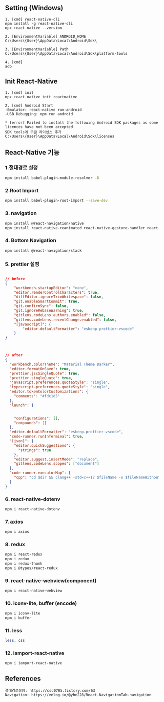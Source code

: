 ## Setting (Windows)

```
1. [cmd] react-native-cli
npm install -g react-native-cli
npx react-native --version

2. [EnvironmentVariable] ANDROID_HOME
C:\Users\{User}\AppData\Local\Android\Sdk\

3. [EnvironmentVariable] Path
C:\Users\{User}\AppData\Local\Android\Sdk\platform-tools

4. [cmd]
adb
```

## Init React-Native

```
1. [cmd] init
npx react-native init reactnative

2. [cmd] Android Start
-Emulator: react-native run-android
-USB Debugging: npm run android

* [error] Failed to install the following Android SDK packages as some licences have not been accepted.
SDK tools에 구글 라이센스 추가
C:\Users\{User}\AppData\Local\Android\Sdk\licenses
```

## React-Native 기능

### 1.절대경로 설정

```bash
npm install babel-plugin-module-resolver -D
```

### 2.Root Import

```bash
npm install babel-plugin-root-import --save-dev
```

### 3. navigation

```bash
npm install @react-navigation/native
npm install react-native-reanimated react-native-gesture-handler react-native-screens react-native-safe-area-context @react-native-community/masked-view
```

### 4. Bottom Navigation

```bash
npm install @react-navigation/stack
```

### 5. prettier 설정

```json

// before
{
    "workbench.startupEditor": "none",
    "editor.renderControlCharacters": true,
    "diffEditor.ignoreTrimWhitespace": false,
    "git.enableSmartCommit": true,
    "git.confirmSync": false,
    "git.ignoreRebaseWarning": true,
    "gitlens.codeLens.authors.enabled": false,
    "gitlens.codeLens.recentChange.enabled": false,
    "[javascript]": {
        "editor.defaultFormatter": "esbenp.prettier-vscode"
    }
}



// after
{
  "workbench.colorTheme": "Material Theme Darker",
  "editor.formatOnSave": true,
  "prettier.jsxSingleQuote": true,
  "prettier.singleQuote": true,
  "javascript.preferences.quoteStyle": "single",
  "typescript.preferences.quoteStyle": "single",
  "editor.tokenColorCustomizations": {
    "comments": "#fdc1d5"
  },
  "launch": {


    "configurations": [],
    "compounds": []
  },
  "editor.defaultFormatter": "esbenp.prettier-vscode",
  "code-runner.runInTerminal": true,
  "[json]": {
    "editor.quickSuggestions": {
      "strings": true
    },
    "editor.suggest.insertMode": "replace",
    "gitlens.codeLens.scopes": ["document"]
  },
  "code-runner.executorMap": {
    "cpp": "cd $dir && clang++ -std=c++17 $fileName -o $fileNameWithoutExt && $dir$fileNameWithoutExt"
  }
}
```

### 6. react-native-dotenv

```bash
npm i react-native-dotenv
```

### 7. axios

```bash
npm i axios
```

### 8. redux

```bash
npm i react-redux
npm i redux
npm i redux-thunk
npm i @types/react-redux
```

### 9. react-native-webview(component)

```bash
npm i react-native-webview
```

### 10. iconv-lite, buffer (encode)

```bash
npm i iconv-lite
npm i buffer
```

### 11. less

```bash
less, css
```

### 12. iamport-react-native

```bash
npm i iamport-react-native
```

## References

```
절대경로설정: https://csc0705.tistory.com/63
Navigation: https://velog.io/@yhe228/React-NavigationTab-navigation
```
